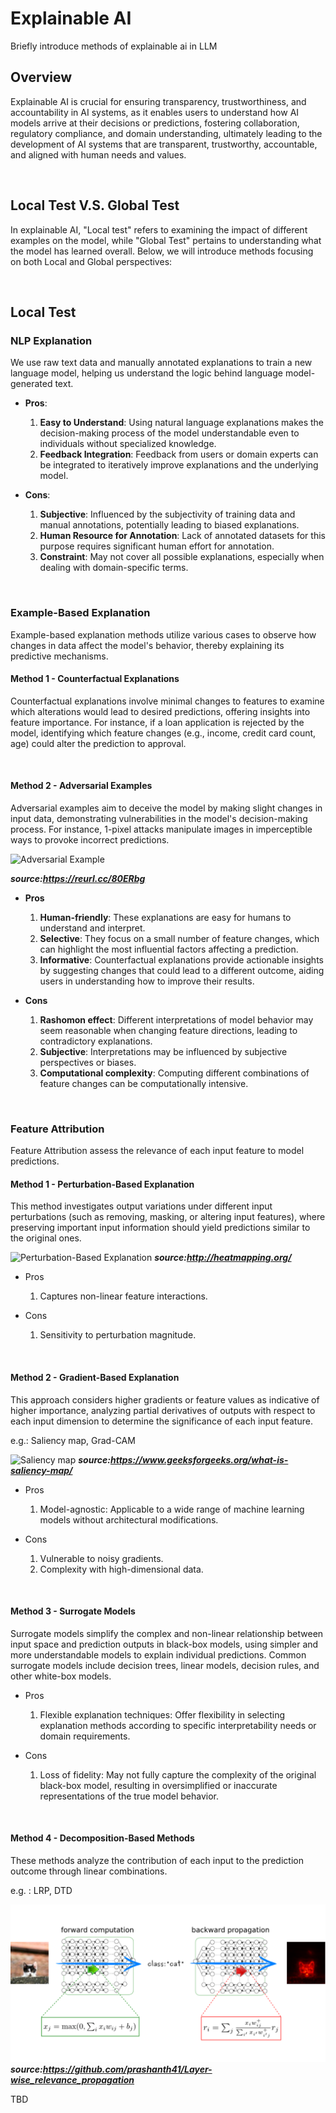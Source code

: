 # Explainable AI
Briefly introduce methods of explainable ai in LLM

## Overview
Explainable AI is crucial for ensuring transparency, trustworthiness, and accountability in AI systems, as it enables users to understand how AI models arrive at their decisions or predictions, fostering collaboration, regulatory compliance, and domain understanding, ultimately leading to the development of AI systems that are transparent, trustworthy, accountable, and aligned with human needs and values.

<br>


## Local Test V.S. Global Test
In explainable AI, "Local test" refers to examining the impact of different examples on the model, while "Global Test" pertains to understanding what the model has learned overall. Below, we will introduce methods focusing on both Local and Global perspectives:

<br>

## Local Test

### NLP Explanation

We use raw text data and manually annotated explanations to train a new language model, helping us understand the logic behind language model-generated text.

- **Pros**:
    1. **Easy to Understand**:
        Using natural language explanations makes the decision-making process of the model understandable even to individuals without specialized knowledge.
    2. **Feedback Integration**:
        Feedback from users or domain experts can be integrated to iteratively improve explanations and the underlying model.

- **Cons**:
    1. **Subjective**:
        Influenced by the subjectivity of training data and manual annotations, potentially leading to biased explanations.
    2. **Human Resource for Annotation**:
        Lack of annotated datasets for this purpose requires significant human effort for annotation.
    3. **Constraint**:
        May not cover all possible explanations, especially when dealing with domain-specific terms.

<br>

### Example-Based Explanation

Example-based explanation methods utilize various cases to observe how changes in data affect the model's behavior, thereby explaining its predictive mechanisms.

#### Method 1 - Counterfactual Explanations

Counterfactual explanations involve minimal changes to features to examine which alterations would lead to desired predictions, offering insights into feature importance. For instance, if a loan application is rejected by the model, identifying which feature changes (e.g., income, credit card count, age) could alter the prediction to approval.

<br>

#### Method 2 - Adversarial Examples

Adversarial examples aim to deceive the model by making slight changes in input data, demonstrating vulnerabilities in the model's decision-making process. For instance, 1-pixel attacks manipulate images in imperceptible ways to provoke incorrect predictions.

![Adversarial Example](https://res.cloudinary.com/practicaldev/image/fetch/s--hDIjj9cc--/c_limit%2Cf_auto%2Cfl_progressive%2Cq_auto%2Cw_880/https://miro.medium.com/max/610/1%2AH9zKuBbxlB6ZsvPPfIKOGw.png)

***source:https://reurl.cc/80ERbg***

- **Pros**
  1. **Human-friendly**: These explanations are easy for humans to understand and interpret.
  1. **Selective**: They focus on a small number of feature changes, which can highlight the most influential factors affecting a prediction.
  1. **Informative**: Counterfactual explanations provide actionable insights by suggesting changes that could lead to a different outcome, aiding users in understanding how to improve their results.

- **Cons**
  1. **Rashomon effect**: Different interpretations of model behavior may seem reasonable when changing feature directions, leading to contradictory explanations.
  1. **Subjective**: Interpretations may be influenced by subjective perspectives or biases.
  1. **Computational complexity**: Computing different combinations of feature changes can be computationally intensive.

<br>

### Feature Attribution

Feature Attribution assess the relevance of each input feature to model predictions.
    

#### Method 1 - Perturbation-Based Explanation
This method investigates output variations under different input perturbations (such as removing, masking, or altering input features), where preserving important input information should yield predictions similar to the original ones.

![Perturbation-Based Explanation](https://miro.medium.com/v2/resize:fit:786/format:webp/1*FU-IFEBAg0ipWx4dX5wveA.png)
***source:http://heatmapping.org/***
- Pros
    1. Captures non-linear feature interactions.

- Cons
    1. Sensitivity to perturbation magnitude.

<br>

#### Method 2 - Gradient-Based Explanation
This approach considers higher gradients or feature values as indicative of higher importance, analyzing partial derivatives of outputs with respect to each input dimension to determine the significance of each input feature.

e.g.: Saliency map, Grad-CAM


![Saliency map](https://media.geeksforgeeks.org/wp-content/cdn-uploads/20210722235025/Saliency-maps-generated-using-Grad-CAM-Grad-CAM-and-Smooth-Grad-CAM-respectively_W640.jpg)
***source:https://www.geeksforgeeks.org/what-is-saliency-map/***


- Pros
    1. Model-agnostic: Applicable to a wide range of machine learning models without architectural modifications.

- Cons
    1. Vulnerable to noisy gradients.
    2. Complexity with high-dimensional data.
    
<br>

#### Method 3 - Surrogate Models
Surrogate models simplify the complex and non-linear relationship between input space and prediction outputs in black-box models, using simpler and more understandable models to explain individual predictions. Common surrogate models include decision trees, linear models, decision rules, and other white-box models.
    
- Pros
    1. Flexible explanation techniques: Offer flexibility in selecting explanation methods according to specific interpretability needs or domain requirements.

- Cons
    1. Loss of fidelity: May not fully capture the complexity of the original black-box model, resulting in oversimplified or inaccurate representations of the true model behavior.
    
<br>

#### Method 4 - Decomposition-Based Methods
These methods analyze the contribution of each input to the prediction outcome through linear combinations.
    
e.g. : LRP, DTD

![LRP](https://raw.githubusercontent.com/prashanth41/Layer-wise_relevance_propagation/master/lrp.png)
***source:https://github.com/prashanth41/Layer-wise_relevance_propagation***





TBD 